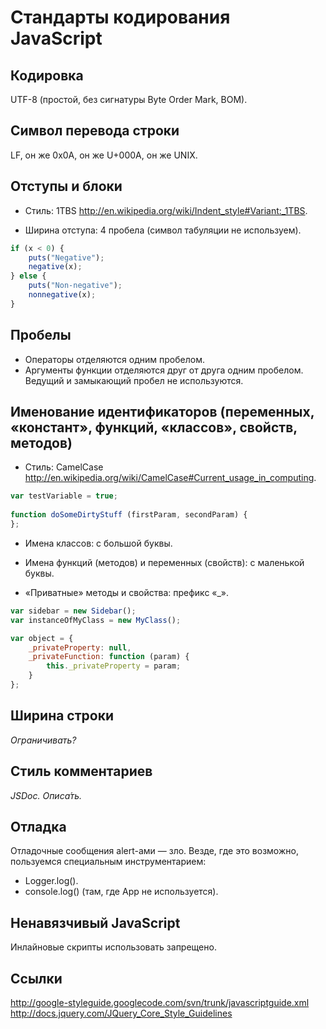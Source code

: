 Стандарты кодирования JavaScript
================================

Кодировка
---------

UTF-8 (простой, без сигнатуры Byte Order Mark, BOM).

Символ перевода строки
----------------------

LF, он же 0x0A, он же U+000A, он же UNIX.

Отступы и блоки
---------------

* Стиль: 1TBS
http://en.wikipedia.org/wiki/Indent_style#Variant:_1TBS.

* Ширина отступа: 4 пробела (символ табуляции не используем).

``` javascript
if (x < 0) {
    puts("Negative");
    negative(x);
} else {
    puts("Non-negative");
    nonnegative(x);
}
```

Пробелы
-------

* Операторы отделяются одним пробелом.
* Аргументы функции отделяются друг от друга одним пробелом. Ведущий и замыкающий пробел не используются.

Именование идентификаторов (переменных, «констант», функций, «классов», свойств, методов)
-----------------------------------------------------------------------------------------

* Стиль: CamelCase
http://en.wikipedia.org/wiki/CamelCase#Current_usage_in_computing.

``` javascript
var testVariable = true;
 
function doSomeDirtyStuff (firstParam, secondParam) {
};
```

* Имена классов: с большой буквы.

* Имена функций (методов) и переменных (свойств): с маленькой буквы.

* «Приватные» методы и свойства: префикс «_».

``` javascript
var sidebar = new Sidebar();
var instanceOfMyClass = new MyClass();

var object = {
    _privateProperty: null,
    _privateFunction: function (param) {
        this._privateProperty = param;
    }
};
```

Ширина строки
-------------

*Ограничивать?*

Стиль комментариев
------------------

*JSDoc. Описа́ть.*

Отладка
-------

Отладочные сообщения alert-ами — зло. Везде, где это возможно, пользуемся специальным инструментарием:
* Logger.log().
* console.log() (там, где App не используется).

Ненавязчивый JavaScript
-----------------------

Инлайновые скрипты использовать запрещено.

Ссылки
------

http://google-styleguide.googlecode.com/svn/trunk/javascriptguide.xml
http://docs.jquery.com/JQuery_Core_Style_Guidelines
